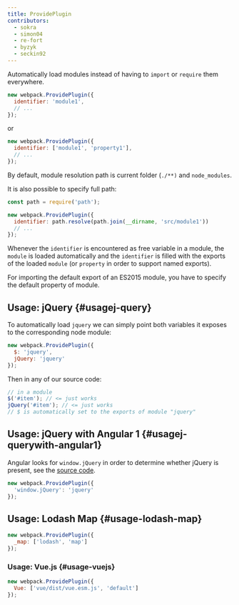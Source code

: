 ```yaml
---
title: ProvidePlugin
contributors:
  - sokra
  - simon04
  - re-fort
  - byzyk
  - seckin92
---
```


Automatically load modules instead of having to `import` or `require` them everywhere.

``` js
new webpack.ProvidePlugin({
  identifier: 'module1',
  // ...
});
```

or

``` js
new webpack.ProvidePlugin({
  identifier: ['module1', 'property1'],
  // ...
});
```

By default, module resolution path is current folder (`./**)` and `node_modules`.

It is also possible to specify full path:

```js
const path = require('path');

new webpack.ProvidePlugin({
  identifier: path.resolve(path.join(__dirname, 'src/module1'))
  // ...
});
```

Whenever the `identifier` is encountered as free variable in a module, the `module` is loaded automatically and the `identifier` is filled with the exports of the loaded `module` (or `property` in order to support named exports).

For importing the default export of an ES2015 module, you have to specify the default property of module.

## Usage: jQuery {#usagej-query}

To automatically load `jquery` we can simply point both variables it exposes to the corresponding node module:

```javascript
new webpack.ProvidePlugin({
  $: 'jquery',
  jQuery: 'jquery'
});
```

Then in any of our source code:

```javascript
// in a module
$('#item'); // <= just works
jQuery('#item'); // <= just works
// $ is automatically set to the exports of module "jquery"
```


## Usage: jQuery with Angular 1 {#usagej-querywith-angular1}

Angular looks for `window.jQuery` in order to determine whether jQuery is present, see the [source code](https://github.com/angular/angular.js/blob/v1.5.9/src/Angular.js#L1821-L1823).

```javascript
new webpack.ProvidePlugin({
  'window.jQuery': 'jquery'
});
```


## Usage: Lodash Map {#usage-lodash-map}

```javascript
new webpack.ProvidePlugin({
  _map: ['lodash', 'map']
});
```

### Usage: Vue.js {#usage-vuejs}

```javascript
new webpack.ProvidePlugin({
  Vue: ['vue/dist/vue.esm.js', 'default']
});
```
